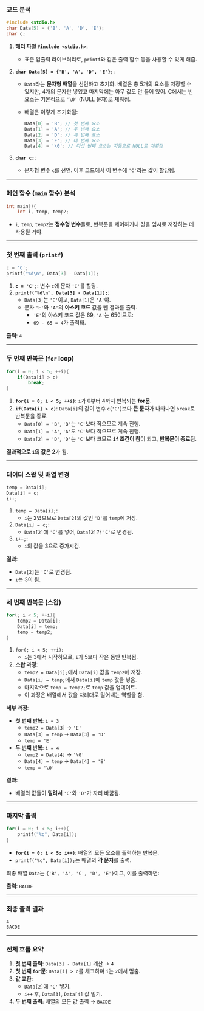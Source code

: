 ### 코드 분석

```c
#include <stdio.h>
char Data[5] = {'B', 'A', 'D', 'E'};
char c;
```

1. **헤더 파일 `#include <stdio.h>`**:
    - 표준 입출력 라이브러리로, `printf`와 같은 출력 함수 등을 사용할 수 있게 해줌.
2. **`char Data[5] = {'B', 'A', 'D', 'E'};`**:
    - `Data`라는 **문자형 배열**을 선언하고 초기화. 배열은 총 5개의 요소를 저장할 수 있지만, 4개의 문자만 넣었고 마지막에는 아무 값도 안 들어 있어. C에서는 빈 요소는 기본적으로 `'\0'` (NULL 문자)로 채워짐.
    - 배열은 이렇게 초기화됨:
        
        ```c
        Data[0] = 'B'; // 첫 번째 요소
        Data[1] = 'A'; // 두 번째 요소
        Data[2] = 'D'; // 세 번째 요소
        Data[3] = 'E'; // 네 번째 요소
        Data[4] = '\0'; // 다섯 번째 요소는 자동으로 NULL로 채워짐
        
        ```
        
3. **`char c;`**:
    - 문자형 변수 `c`를 선언. 이후 코드에서 이 변수에 `'C'`라는 값이 할당됨.

---

### 메인 함수 (`main` 함수) 분석

```c
int main(){
    int i, temp, temp2;
```

- `i`, `temp`, `temp2`는 **정수형 변수**들로, 반복문을 제어하거나 값을 임시로 저장하는 데 사용될 거야.

---

### 첫 번째 출력 (`printf`)

```c
c = 'C';
printf("%d\n", Data[3] - Data[1]);
```

1. **`c = 'C';`**: 변수 `c`에 문자 `'C'`를 할당.
2. **`printf("%d\n", Data[3] - Data[1]);`**:
    - `Data[3]`는 `'E'`이고, `Data[1]`은 `'A'`야.
    - 문자 `'E'`와 `'A'`의 **아스키 코드** 값을 뺀 결과를 출력.
        - `'E'`의 아스키 코드 값은 69, `'A'`는 65이므로:
        - `69 - 65 = 4`가 출력돼.

**출력**: `4`

---

### 두 번째 반복문 (`for` loop)

```c
for(i = 0; i < 5; ++i){
    if(Data[i] > c)
        break;
}
```

1. **`for(i = 0; i < 5; ++i)`**: `i`가 0부터 4까지 반복되는 **for문**.
2. **`if(Data[i] > c)`**: `Data[i]`의 값이 변수 `c`(`'C'`)보다 **큰 문자**가 나타나면 `break`로 반복문을 종료.
    - `Data[0] = 'B'`, `'B'`는 `'C'`보다 작으므로 계속 진행.
    - `Data[1] = 'A'`, `'A'`도 `'C'`보다 작으므로 계속 진행.
    - `Data[2] = 'D'`, `'D'`는 `'C'`보다 크므로 **`if` 조건이 참**이 되고, **반복문이 종료**됨.

**결과적으로 `i`의 값은 2**가 됨.

---

### 데이터 스왑 및 배열 변경

```c
temp = Data[i];
Data[i] = c;
i++;
```

1. `temp = Data[i];`:
    - `i`는 2였으므로 `Data[2]`의 값인 `'D'`를 `temp`에 저장.
2. `Data[i] = c;`:
    - `Data[2]`에 `'C'`를 넣어, `Data[2]`가 `'C'`로 변경됨.
3. `i++;`:
    - `i`의 값을 3으로 증가시킴.

**결과**:

- `Data[2]`는 `'C'`로 변경됨.
- `i`는 3이 됨.

---

### 세 번째 반복문 (스왑)

```c
for(; i < 5; ++i){
    temp2 = Data[i];
    Data[i] = temp;
    temp = temp2;
}
```

1. `for(; i < 5; ++i)`:
    - `i`는 3에서 시작하므로, `i`가 5보다 작은 동안 반복됨.
2. **스왑 과정**:
    - `temp2 = Data[i];`에서 `Data[i]` 값을 `temp2`에 저장.
    - `Data[i] = temp;`에서 `Data[i]`에 `temp` 값을 넣음.
    - 마지막으로 `temp = temp2;`로 `temp` 값을 업데이트.
    - 이 과정은 배열에서 값을 차례대로 밀어내는 역할을 함.

**세부 과정**:

- **첫 번째 반복**: `i = 3`
    - `temp2 = Data[3]` → `'E'`
    - `Data[3] = temp` → `Data[3] = 'D'`
    - `temp = 'E'`
- **두 번째 반복**: `i = 4`
    - `temp2 = Data[4]` → `'\0'`
    - `Data[4] = temp` → `Data[4] = 'E'`
    - `temp = '\0'`

**결과**:

- 배열의 값들이 **밀려서** `'C'`와 `'D'`가 자리 바꿈됨.

---

### 마지막 출력

```c
for(i = 0; i < 5; i++){
    printf("%c", Data[i]);
}
```

- **`for(i = 0; i < 5; i++)`**: 배열의 모든 요소를 출력하는 반복문.
- `printf("%c", Data[i]);`는 배열의 **각 문자**를 출력.

최종 배열 `Data`는 `{'B', 'A', 'C', 'D', 'E'}`이고, 이를 출력하면:

**출력**: `BACDE`

---

### **최종 출력 결과**

```
4
BACDE
```

---

### **전체 흐름 요약**

1. **첫 번째 출력**: `Data[3] - Data[1]` 계산 → `4`
2. **첫 번째 `for`문**: `Data[i] > c`를 체크하며 `i`는 `2`에서 멈춤.
3. **값 교환**:
    - `Data[2]`에 `'C'` 넣기.
    - `i++` 후, `Data[3]`, `Data[4]` 값 밀기.
4. **두 번째 출력**: 배열의 모든 값 출력 → `BACDE`